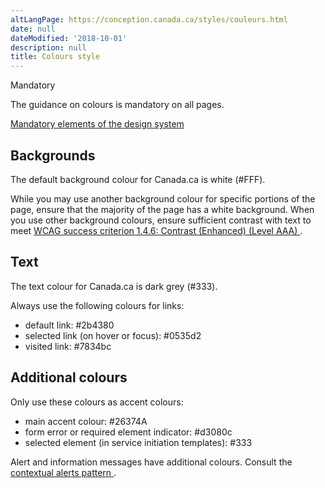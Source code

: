 ```yaml
---
altLangPage: https://conception.canada.ca/styles/couleurs.html
date: null
dateModified: '2018-10-01'
description: null
title: Colours style
---
```



<div>

 <section>
  <p>
   <span class="label label-danger">
    Mandatory
   </span>
  </p>
  <p>
   The guidance on colours is mandatory on all pages.
  </p>
  <p>
   <a href="{{ site.url }}/specifications/mandatory-elements.html">
    Mandatory elements of the design system
   </a>
  </p>
  <h2>
   Backgrounds
  </h2>
  <p>
   The default background colour for Canada.ca is white (#FFF).
  </p>
  <p>
   While you may use another background colour for specific portions of the page, ensure that the majority of the page has a white background.
					When you use other background colours, ensure sufficient contrast with text to meet
   <a href="https://www.w3.org/TR/2008/REC-WCAG20-20081211/#visual-audio-contrast7">
    WCAG success criterion 1.4.6: Contrast (Enhanced) (Level AAA)
   </a>
   .
  </p>
  <h2>
   Text
  </h2>
  <p>
   The text colour for Canada.ca is dark grey (#333).
  </p>
  <p>
   Always use the following colours for links:
   <ul>
    <li>
     default link: #2b4380
    </li>
    <li>
     selected link (on hover or focus): #0535d2
    </li>
    <li>
     visited link: #7834bc
    </li>
   </ul>
  </p>
  <h2>
   Additional colours
  </h2>
  <p>
   Only use these colours as accent colours:
  </p>
  <ul>
   <li>
    main accent colour: #26374A
   </li>
   <li>
    form error or required element indicator: #d3080c
   </li>
   <li>
    selected element (in service initiation templates): #333
   </li>
  </ul>
  <p>
   Alert and information messages have additional colours. Consult the
   <a href="https://design.canada.ca/common-design-patterns/contextual-alerts.html">
    contextual alerts pattern
   </a>
   .
  </p>
 </section>
</div>


